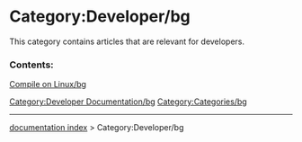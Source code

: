 # Category:Developer/bg
This category contains articles that are relevant for developers.

### Contents:

[Compile on Linux/bg](Compile_on_Linux/bg.md)

[Category:Developer Documentation/bg](Category:Developer_Documentation/bg.md) [Category:Categories/bg](Category:Categories/bg.md)

---
[documentation index](../README.md) > Category:Developer/bg
